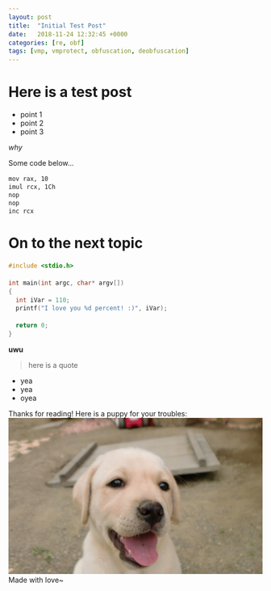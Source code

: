 ```yaml
---
layout: post
title:  "Initial Test Post"
date:   2018-11-24 12:32:45 +0000
categories: [re, obf]
tags: [vmp, vmprotect, obfuscation, deobfuscation]
---
```


# Here is a test post
  - point 1
  - point 2
  - point 3
  
*why*

Some code below...
```x86asm
mov rax, 10
imul rcx, 1Ch
nop
nop
inc rcx
```

# On to the next topic

```cpp
#include <stdio.h>

int main(int argc, char* argv[])
{
  int iVar = 110;
  printf("I love you %d percent! :)", iVar);
  
  return 0;
}
```

**uwu**

>here is
>a quote

  - yea
  - yea
  - oyea

Thanks for reading! Here is a puppy for your troubles:
![cute puppy uwu](/assets/puppy.jpg)
Made with love~
